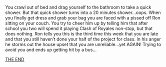 You crawl out of bed and drag yourself to the bathroom to take a quick shower. But that quick shower turns into a 20 minutes shower...oops. When you finally get dress and grab your bag you are faced with a pissed off Ron sitting on your couch. You try to cheer him up by telling him that after school you two will spend it playing Clash of Royales non-stop, but that does nothing. Ron tells you this is the third time this week that you are late and that you still haven’t done your half of the project for class. In his anger he storms out the house upset that you are unreliable...yet AGAIN! Trying to avoid you and ends up getting hit by a bus…


[THE END](ending-3.md)